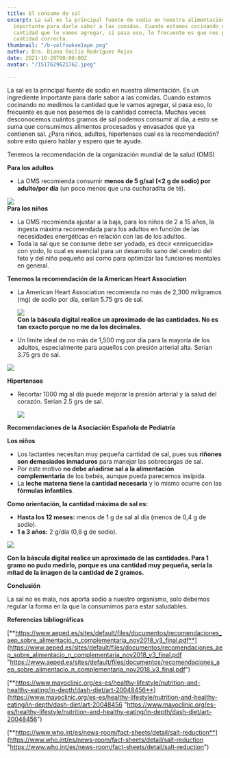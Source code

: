 ```yaml
---
title: El consumo de sal
excerpt: La sal es la principal fuente de sodio en nuestra alimentación. Es un ingrediente
  importante para darle sabor a las comidas. Cuando estamos cocinando no medimos la
  cantidad que le vamos agregar, si pasa eso, lo frecuente es que nos pasemos de la
  cantidad correcta.
thumbnail: "/b-volfswkae1ape.png"
author: Dra. Diana Emilia Rodríguez Rojas
date: 2021-10-28T00:00:00Z
avatar: "/1517629621762.jpeg"

---
```

La sal es la principal fuente de sodio en nuestra alimentación. Es un ingrediente importante para darle sabor a las comidas. Cuando estamos cocinando no medimos la cantidad que le vamos agregar, si pasa eso, lo frecuente es que nos pasemos de la cantidad correcta. Muchas veces desconocemos cuántos gramos de sal podemos consumir al día, a esto se suma que consumimos alimentos procesados y envasados que ya contienen sal. ¿Para niños, adultos, hipertensos cual es la recomendación? sobre esto quiero hablar y espero que te ayude.

Tenemos la recomendación de la organización mundial de la salud (OMS)

**Para los adultos**

* La OMS recomienda consumir **menos de 5 g/sal (<2 g de sodio) por adulto/por día** (un poco menos que una cucharadita de té).

![](/8e3704c7-fa7f-42c4-81b6-244bac1d6729-1.jpg)  
**Para los niños**

* La OMS recomienda ajustar a la baja, para los niños de 2 a 15 años, la ingesta máxima recomendada para los adultos en función de las necesidades energéticas en relación con las de los adultos.
* Toda la sal que se consume debe ser yodada, es decir «enriquecida» con yodo, lo cual es esencial para un desarrollo sano del cerebro del feto y del niño pequeño así como para optimizar las funciones mentales en general.

**Tenemos la recomendación de la American Heart Association**

* La American Heart Association recomienda no más de 2,300 miligramos (mg) de sodio por día, serían 5.75 grs de sal.

  ![](/f5986c8c-4404-4642-bffe-2ff28e34a629-1.jpg)  
  **Con la báscula digital realice un aproximado de las cantidades. No es tan exacto porque no me da los decimales.**


* Un límite ideal de no más de 1,500 mg por día para la mayoría de los adultos, especialmente para aquellos con presión arterial alta. Serían 3.75 grs de sal.

![](/f0d7eacb-a645-4f71-91d3-5dc7379e5c63-1.jpg)

**Hipertensos**

* Recortar 1000 mg al día puede mejorar la presión arterial y la salud del corazón. Serían 2.5 grs de sal.

  ![](/1303bc28-75b2-4368-8e79-679a339c206f-1.jpg)

**Recomendaciones de la Asociación Española de Pediatría**

**Los niños**

* Los lactantes necesitan muy pequeña cantidad de sal, pues sus **riñones son demasiados inmaduros** para manejar las sobrecargas de sal.
* Por este motivo **no debe añadirse sal a la alimentación complementaria** de los bebés, aunque pueda parecernos insípida.
* La **leche materna tiene la cantidad necesaria** y lo mismo ocurre con las **fórmulas infantiles**.

**Como orientación, la cantidad máxima de sal es:**

* **Hasta los 12 meses:** menos de 1 g de sal al día (menos de 0,4 g de sodio).
* **1 a 3 años:** 2 g/día (0,8 g de sodio).

![](/d6bc174f-1f01-4c57-950c-0c7a62e207fe-1.jpg)

**Con la báscula digital realice un aproximado de las cantidades. Para 1 gramo no pudo medirlo, porque es una cantidad muy pequeña, sería la mitad de la imagen de la cantidad de 2 gramos.**

**Conclusión**

La sal no es mala, nos aporta sodio a nuestro organismo, solo debemos regular la forma en la que la consumimos para estar saludables.

**Referencias bibliográficas**

[**https://www.aeped.es/sites/default/files/documentos/recomendaciones_aep_sobre_alimentacio_n_complementaria_nov2018_v3_final.pdf**](https://www.aeped.es/sites/default/files/documentos/recomendaciones_aep_sobre_alimentacio_n_complementaria_nov2018_v3_final.pdf "https://www.aeped.es/sites/default/files/documentos/recomendaciones_aep_sobre_alimentacio_n_complementaria_nov2018_v3_final.pdf")

[**https://www.mayoclinic.org/es-es/healthy-lifestyle/nutrition-and-healthy-eating/in-depth/dash-diet/art-20048456**](https://www.mayoclinic.org/es-es/healthy-lifestyle/nutrition-and-healthy-eating/in-depth/dash-diet/art-20048456 "https://www.mayoclinic.org/es-es/healthy-lifestyle/nutrition-and-healthy-eating/in-depth/dash-diet/art-20048456")

[**https://www.who.int/es/news-room/fact-sheets/detail/salt-reduction**](https://www.who.int/es/news-room/fact-sheets/detail/salt-reduction "https://www.who.int/es/news-room/fact-sheets/detail/salt-reduction")